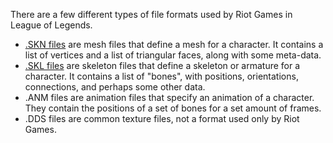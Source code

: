 There are a few different types of file formats used by Riot Games in League of Legends.

* [.SKN files](https://github.com/lispascal/lolblender/wiki/LoL-Mesh-File-Format-(.SKN)) are mesh files that define a mesh for a character. It contains a list of vertices and a list of triangular faces, along with some meta-data. 
* [.SKL files](https://github.com/lispascal/lolblender/wiki/LoL-Skeleton-File-Format-(.SKL)) are skeleton files that define a skeleton or armature for a character. It contains a list of "bones", with positions, orientations, connections, and perhaps some other data.
* .ANM files are animation files that specify an animation of a character. They contain the positions of a set of bones for a set amount of frames.
* .DDS files are common texture files, not a format used only by Riot Games.